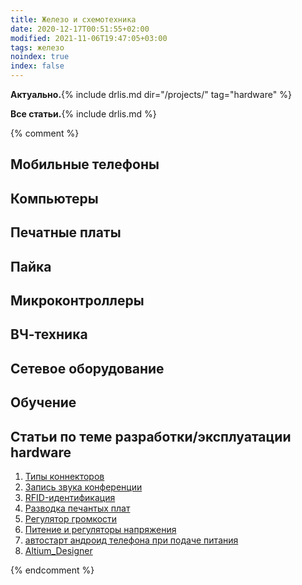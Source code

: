 ```yaml
---
title: Железо и схемотехника
date: 2020-12-17T00:51:55+02:00
modified: 2021-11-06T19:47:05+03:00
tags: железо
noindex: true
index: false
---
```


**Актуально.**{% include drlis.md dir="/projects/" tag="hardware" %}

**Все статьи.**{% include drlis.md %}

{% comment %}
<!--
## Статьи в папке {{ page.dir }}:
{% include listdir.md %}

## **статьи блога с тегом: "{{ page.tags }}"**
{% include similar.md tags=page.tags %}

## **related-projects**
{% include drlis.md dir="/projects/" tag="hardware" %}
-->

## Мобильные телефоны
## Компьютеры
## Печатные платы
## Пайка
## Микроконтроллеры
## ВЧ-техника
## Сетевое оборудование
## Обучение

## **Статьи по теме разработки/эксплуатации hardware**
1. [Типы коннекторов](./connectors.md)
1. [Запись звука конференции](./запись-конференции-audacity.md)
1. [RFID-идентификация](./RFID.md)
1. [Разводка печантых плат](./PCB.md)
1. [Регулятор громкости](./регулятор_громкости.md) 
1. [Питение и регуляторы напряжения](./регуляторы_напруги.md)
1. [автостарт андроид телефона при подаче питания](автостарт-андроид-телефона.md)
1. [Altium_Designer](Altium_Designer)

{% endcomment %}
